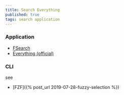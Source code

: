 ```yaml
---
title: Search Everything
published: true
tags: search application
---
```


### Application
- [FSearch](http://www.fsearch.org/)
- [Everything (official)](https://www.voidtools.com/downloads/)

### CLI
see
- [FZF]({% post_url 2019-07-28-fuzzy-selection %})
